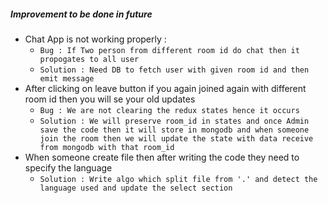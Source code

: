 ##### Improvement to be done in future

- Chat App is not working properly :
  - `Bug : If Two person from different room id do chat then it propogates to all user`
  - `Solution : Need DB to fetch user with given room id and then emit message`
- After clicking on leave button if you again joined again with different room id then you will se your old updates
  - `Bug : We are not clearing the redux states hence it occurs`
  - `Solution : We will preserve room_id in states and once Admin save the code then it will store in mongodb and when someone join the room then we will update the state with data receive from mongodb with that room_id`
- When someone create file then after writing the code they need to specify the language
  - `Solution : Write algo which split file from '.' and detect the language used and update the select section`
